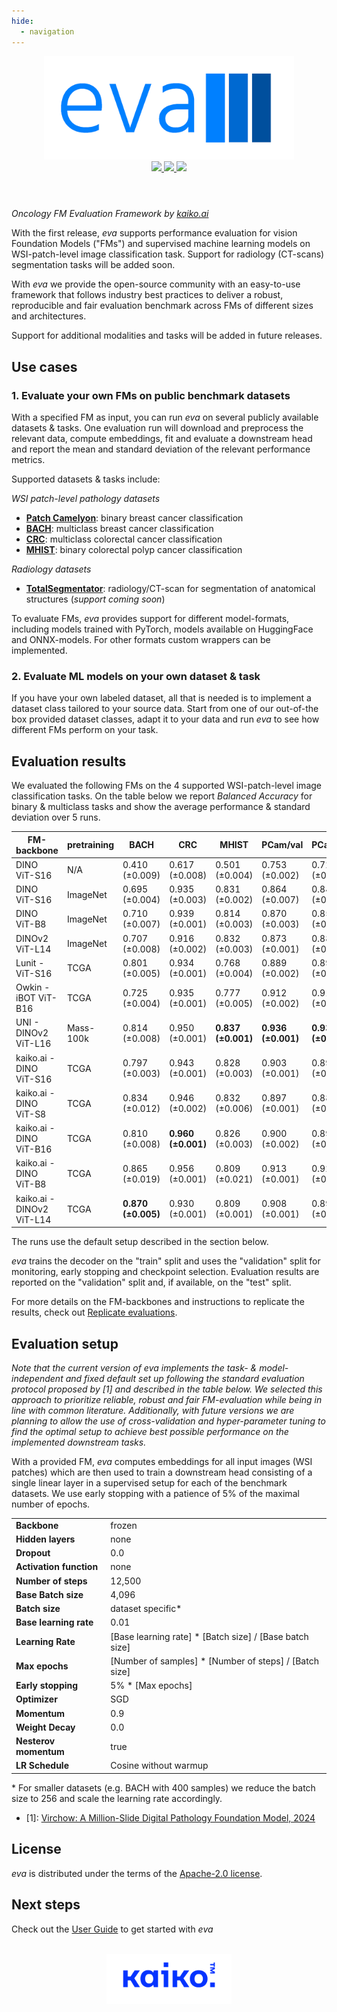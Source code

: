 ```yaml
---
hide:
  - navigation
---
```


<div align="center">

<img src="./images/eva-logo.png" width="400">

<br />

<a href="https://pypi.python.org/pypi/kaiko-eva">
  <img src="https://img.shields.io/pypi/v/kaiko-eva.svg?logo=python" />
</a>
<a href="https://github.com/kaiko-ai/eva">
  <img src="https://img.shields.io/badge/repo-main-green?logo=github" />
</a>
<a href="https://github.com/kaiko-ai/eva#license">
  <img src="https://img.shields.io/badge/License-Apache%202.0-blue.svg?labelColor=gray" />
</a>

<br />
<br />

</div>

# 

_Oncology FM Evaluation Framework by [kaiko.ai](https://www.kaiko.ai/)_

With the first release, *eva* supports performance evaluation for vision Foundation Models ("FMs") and supervised machine learning models on WSI-patch-level image classification task. Support for radiology (CT-scans) segmentation tasks will be added soon.

With *eva* we provide the open-source community with an easy-to-use framework that follows industry best practices to deliver a robust, reproducible and fair evaluation benchmark across FMs of different sizes and architectures.

Support for additional modalities and tasks will be added in future releases.

## Use cases

### 1. Evaluate your own FMs on public benchmark datasets

With a specified FM as input, you can run *eva* on several publicly available datasets & tasks. One evaluation run will download and preprocess the relevant data, compute embeddings, fit and evaluate a downstream head and report the mean and standard deviation of the relevant performance metrics.

Supported datasets & tasks include:

*WSI patch-level pathology datasets*

-	**[Patch Camelyon](datasets/patch_camelyon.md)**: binary breast cancer classification
-	**[BACH](datasets/bach.md)**: multiclass breast cancer classification
-	**[CRC](datasets/crc.md)**: multiclass colorectal cancer classification
-	**[MHIST](datasets/mhist.md)**: binary colorectal polyp cancer classification

*Radiology datasets*

-	**[TotalSegmentator](datasets/total_segmentator.md)**: radiology/CT-scan for segmentation of anatomical structures (*support coming soon*)

To evaluate FMs, *eva* provides support for different model-formats, including models trained with PyTorch, models available on HuggingFace and ONNX-models. For other formats custom wrappers can be implemented.


### 2. Evaluate ML models on your own dataset & task

If you have your own labeled dataset, all that is needed is to implement a dataset class tailored to your source data. Start from one of our out-of-the box provided dataset classes, adapt it to your data and run *eva* to see how different FMs perform on your task.

## Evaluation results

We evaluated the following FMs on the 4 supported WSI-patch-level image classification tasks. On the table below we report *Balanced Accuracy* for binary & multiclass tasks and show the average performance & standard deviation over 5 runs.


<center>

| FM-backbone                 | pretraining |  BACH             | CRC                | MHIST              |   PCam/val         | PCam/test       |       
|-----------------------------|-------------|------------------ |-----------------   |-----------------   |-----------------   |--------------     |
| DINO ViT-S16                | N/A         | 0.410 (±0.009)    | 0.617 (±0.008)     | 0.501 (±0.004)     | 0.753 (±0.002)	   | 0.728 (±0.003)    |
| DINO ViT-S16                | ImageNet    | 0.695 (±0.004)    | 0.935 (±0.003)     | 0.831 (±0.002)     | 0.864 (±0.007)     | 0.849 (±0.007)    |
| DINO ViT-B8        	        | ImageNet    | 0.710 (±0.007)    | 0.939 (±0.001)     | 0.814 (±0.003)     | 0.870 (±0.003)     | 0.856 (±0.004)    |
| DINOv2 ViT-L14              | ImageNet    | 0.707 (±0.008)    | 0.916 (±0.002)     | 0.832 (±0.003)     | 0.873 (±0.001)     | 0.888 (±0.001)    |
| Lunit - ViT-S16             | TCGA        | 0.801 (±0.005)    | 0.934 (±0.001)     | 0.768 (±0.004)     | 0.889 (±0.002)     | 0.895 (±0.006)    | 
| Owkin - iBOT ViT-B16        | TCGA        | 0.725 (±0.004)    | 0.935 (±0.001)     | 0.777 (±0.005)     | 0.912 (±0.002)     | 0.915 (±0.003)    | 
| UNI - DINOv2 ViT-L16        | Mass-100k   | 0.814 (±0.008)    | 0.950 (±0.001)     | **0.837 (±0.001)** | **0.936 (±0.001)** | **0.938 (±0.001)**| 
| kaiko.ai - DINO ViT-S16	    | TCGA        | 0.797 (±0.003)    | 0.943 (±0.001)     | 0.828 (±0.003)     | 0.903 (±0.001)     | 0.893 (±0.005)    |
| kaiko.ai - DINO ViT-S8	    | TCGA        | 0.834 (±0.012)    | 0.946 (±0.002)     | 0.832 (±0.006)     | 0.897 (±0.001)     | 0.887 (±0.002)    |
| kaiko.ai - DINO ViT-B16     | TCGA        | 0.810 (±0.008)    | **0.960 (±0.001)** | 0.826 (±0.003)     | 0.900 (±0.002)     | 0.898 (±0.003)    | 
| kaiko.ai - DINO ViT-B8      | TCGA        | 0.865 (±0.019)    | 0.956 (±0.001)     | 0.809 (±0.021)     | 0.913 (±0.001)     | 0.921 (±0.002)  | 
| kaiko.ai - DINOv2 ViT-L14   | TCGA        | **0.870 (±0.005)**| 0.930 (±0.001)     | 0.809 (±0.001)     | 0.908 (±0.001)     | 0.898 (±0.002)    | 

</center>

The runs use the default setup described in the section below.

*eva* trains the decoder on the "train" split and uses the "validation" split for monitoring, early stopping and checkpoint selection. Evaluation results are reported on the "validation" split and, if available, on the "test" split.

For more details on the FM-backbones and instructions to replicate the results, check out [Replicate evaluations](user-guide/advanced/replicate_evaluations.md).

## Evaluation setup

*Note that the current version of eva implements the task- & model-independent and fixed default set up following the standard evaluation protocol proposed by [1] and described in the table below. We selected this approach to prioritize reliable, robust and fair FM-evaluation while being in line with common literature. Additionally, with future versions we are planning to allow the use of cross-validation and hyper-parameter tuning to find the optimal setup to achieve best possible performance on the implemented downstream tasks.*

With a provided FM, *eva* computes embeddings for all input images (WSI patches) which are then used to train a downstream head consisting of a single linear layer in a supervised setup for each of the benchmark datasets. We use early stopping with a patience of 5% of the maximal number of epochs.

|                         |                           |
|-------------------------|---------------------------|
| **Backbone**            | frozen                    |
| **Hidden layers**       | none                      |
| **Dropout**             | 0.0                       |
| **Activation function** | none                      |
| **Number of steps**     | 12,500                    |
| **Base Batch size**     | 4,096                     |
| **Batch size**          | dataset specific*         |
| **Base learning rate**  | 0.01                      |
| **Learning Rate**       | [Base learning rate] * [Batch size] / [Base batch size]   |
| **Max epochs**          | [Number of samples] * [Number of steps] /  [Batch size]  |
| **Early stopping**      | 5% * [Max epochs]  |
| **Optimizer**           | SGD                       |
| **Momentum**            | 0.9                       |
| **Weight Decay**        | 0.0                       |
| **Nesterov momentum**   | true                      |
| **LR Schedule**         | Cosine without warmup     |

\* For smaller datasets (e.g. BACH with 400 samples) we reduce the batch size to 256 and scale the learning rate accordingly.

- [1]: [Virchow: A Million-Slide Digital Pathology Foundation Model, 2024](https://arxiv.org/pdf/2309.07778.pdf)

## License

*eva* is distributed under the terms of the [Apache-2.0 license](https://github.com/kaiko-ai/eva?tab=Apache-2.0-1-ov-file#readme).

## Next steps

Check out the [User Guide](user-guide/index.md) to get started with *eva*

<br />

<div align="center">
  <img src="images/kaiko-logo.png" width="200">
</div>
